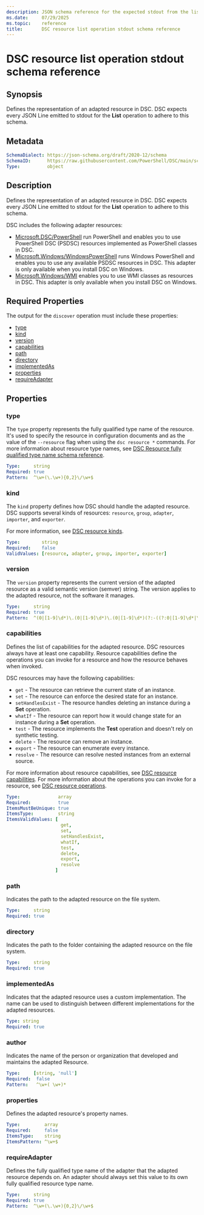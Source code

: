 ```yaml
---
description: JSON schema reference for the expected stdout from the list resource operation
ms.date:     07/29/2025
ms.topic:    reference
title:       DSC resource list operation stdout schema reference
---
```


# DSC resource list operation stdout schema reference

## Synopsis

Defines the representation of an adapted resource in DSC. DSC expects every JSON Line emitted to
stdout for the **List** operation to adhere to this schema.

## Metadata

```yaml
SchemaDialect: https://json-schema.org/draft/2020-12/schema
SchemaID:      https://raw.githubusercontent.com/PowerShell/DSC/main/schemas/v3.1.0/resource/stdout/list.json
Type:          object
```

## Description

Defines the representation of an adapted resource in DSC. DSC expects every JSON Line emitted to
stdout for the **List** operation to adhere to this schema.

DSC includes the following adapter resources:

- [Microsoft.DSC/PowerShell][01] run PowerShell and enables you to use PowerShell DSC (PSDSC)
resources implemented as PowerShell classes in DSC.
- [Microsoft.Windows/WindowsPowerShell][02] runs Windows PowerShell and enables you to use any
available PSDSC resources in DSC. This adapter is only available when you install DSC on
Windows.
- [Microsoft.Windows/WMI][03] enables you to use WMI classes as resources in DSC. This adapter is
only available when you install DSC on Windows.

## Required Properties

The output for the `discover` operation must include these properties:

- [type](#type)
- [kind](#kind)
- [version](#version)
- [capabilities](#capabilities)
- [path](#path)
- [directory](#directory)
- [implementedAs](#implementedas)
- [properties](#properties-1)
- [requireAdapter](#requireadapter)

## Properties

### type

The `type` property represents the fully qualified type name of the resource. It's used to specify
the resource in configuration documents and as the value of the `--resource` flag when using the
`dsc resource *` commands. For more information about resource type names, see
[DSC Resource fully qualified type name schema reference][04].

```yaml
Type:     string
Required: true
Pattern:  ^\w+(\.\w+){0,2}\/\w+$
```

### kind

The `kind` property defines how DSC should handle the adapted resource. DSC supports several kinds
of resources: `resource`, `group`, `adapter`, `importer`, and `exporter`.

For more information, see [DSC resource kinds][05].

```yaml
Type:        string
Required:    false
ValidValues: [resource, adapter, group, importer, exporter]
```

### version

The `version` property represents the current version of the adapted resource as a valid semantic
version (semver) string. The version applies to the adapted resource, not the software it manages.

```yaml
Type:     string
Required: true
Pattern:  ^(0|[1-9]\d*)\.(0|[1-9]\d*)\.(0|[1-9]\d*)(?:-((?:0|[1-9]\d*|\d*[a-zA-Z-][0-9a-zA-Z-]*)(?:\.(?:0|[1-9]\d*|\d*[a-zA-Z-][0-9a-zA-Z-]*))*))?(?:\+([0-9a-zA-Z-]+(?:\.[0-9a-zA-Z-]+)*))?$
```

### capabilities

Defines the list of capabilities for the adapted resource. DSC resources always have at least one
capability. Resource capabilities define the operations you can invoke for a resource and how the
resource behaves when invoked.

DSC resources may have the following capabilities:

- `get` - The resource can retrieve the current state of an instance.
- `set` - The resource can enforce the desired state for an instance.
- `setHandlesExist` - The resource handles deleting an instance during a **Set** operation.
- `whatIf` - The resource can report how it would change state for an instance during a **Set** operation.
- `test` - The resource implements the **Test** operation and doesn't rely on synthetic testing.
- `delete` - The resource can remove an instance.
- `export` - The resource can enumerate every instance.
- `resolve` - The resource can resolve nested instances from an external source.

For more information about resource capabilities, see [DSC resource capabilities][06]. For more
information about the operations you can invoke for a resource, see [DSC resource operations][07].

```yaml
Type:              array
Required:          true
ItemsMustBeUnique: true
ItemsType:         string
ItemsValidValues: [
                    get,
                    set,
                    setHandlesExist,
                    whatIf,
                    test,
                    delete,
                    export,
                    resolve
                  ]
```

### path

Indicates the path to the adapted resource on the file system.

```yaml
Type:     string
Required: true
```

### directory

Indicates the path to the folder containing the adapted resource on the file system.

```yaml
Type:     string
Required: true
```

### implementedAs

Indicates that the adapted resource uses a custom implementation. The name can be used to
distinguish between different implementations for the adapted resources.

```yaml
Type: string
Required: true
```

### author

Indicates the name of the person or organization that developed and maintains the adapted Resource.

```yaml
Type:     [string, 'null']
Required:  false
Pattern:   ^\w+( \w+)*
```

### properties

Defines the adapted resource's property names.

```yaml
Type:         array
Required:     false
ItemsType:    string
ItemsPattern: ^\w+$
```

### requireAdapter

Defines the fully qualified type name of the adapter that the adapted resource depends on. An
adapter should always set this value to its own fully qualified resource type name.

```yaml
Type:     string
Required: true
Pattern:  ^\w+(\.\w+){0,2}\/\w+$
```

<!-- Reference link definitions -->
[01]: ../../../resources/Microsoft/DSC/PowerShell/index.md
[02]: ../../../resources/Microsoft/Windows/WindowsPowerShell/index.md
[03]: ../../../resources/Microsoft/Windows/WMI/index.md
[04]: ../../definitions/resourceType.md
[05]: ../../../../concepts/resources/kinds.md
[06]: ../../../../concepts/resources/capabilities.md
[07]: ../../../../concepts/resources/operations.md
